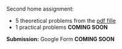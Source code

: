 Second home assignment:
* 5 theoretical problems from the [pdf fille](https://github.com/girafe-ai/msai-statistics/blob/main/week02_conditional_probability/Week02_HW_Theory.pdf)
* 1 practical problems **COMING SOON**

**Submission:** Google Form **COMING SOON**
